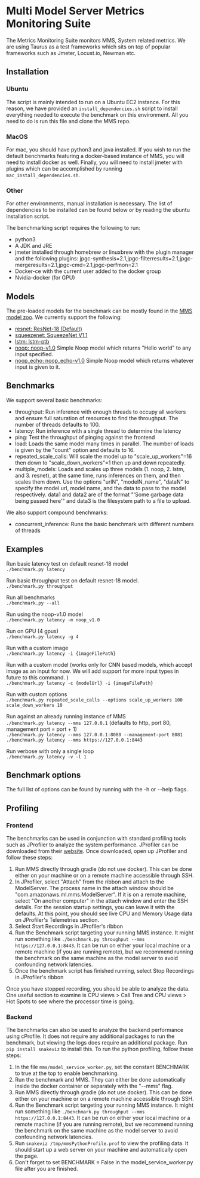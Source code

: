 # Multi Model Server Metrics Monitoring Suite

The Metrics Monitoring Suite monitors MMS, System related metrics.
We are using Taurus as a test frameworks which sits on top of popular frameworks
such as Jmeter, Locust.io, Newman etc. 

## 

## Installation

### Ubuntu

The script is mainly intended to run on a Ubuntu EC2 instance.  For this reason, we have provided an `install_dependencies.sh` script to install everything needed to execute the benchmark on this environment.  All you need to do is run this file and clone the MMS repo.

### MacOS

For mac, you should have python3 and java installed.  If you wish to run the default benchmarks featuring a docker-based instance of MMS, you will need to install docker as well.  Finally, you will need to install jmeter with plugins which can be accomplished by running `mac_install_dependencies.sh`.

### Other

For other environments, manual installation is necessary.  The list of dependencies to be installed can be found below or by reading the ubuntu installation script.

The benchmarking script requires the following to run:
- python3
- A JDK and JRE
- jmeter installed through homebrew or linuxbrew with the plugin manager and the following plugins: jpgc-synthesis=2.1,jpgc-filterresults=2.1,jpgc-mergeresults=2.1,jpgc-cmd=2.1,jpgc-perfmon=2.1
- Docker-ce with the current user added to the docker group
- Nvidia-docker (for GPU)


## Models

The pre-loaded models for the benchmark can be mostly found in the [MMS model zoo](https://github.com/awslabs/multi-model-server/blob/master/docs/model_zoo.md).  We currently support the following:
- [resnet: ResNet-18 (Default)](https://github.com/awslabs/multi-model-server/blob/master/docs/model_zoo.md#resnet-18)
- [squeezenet: SqueezeNet V1.1](https://github.com/awslabs/multi-model-server/blob/master/docs/model_zoo.md#squeezenet_v1.1)
- [lstm: lstm-ptb](https://github.com/awslabs/multi-model-server/blob/master/docs/model_zoo.md#lstm-ptb)
- [noop: noop-v1.0](https://s3.amazonaws.com/model-server/models/noop/noop-v1.0.model) Simple Noop model which returns "Hello world" to any input specified.
- [noop_echo: noop_echo-v1.0](https://s3.amazonaws.com/model-server/models/noop/noop_echo-v1.0.model) Simple Noop model which returns whatever input is given to it.

## Benchmarks

We support several basic benchmarks:
- throughput: Run inference with enough threads to occupy all workers and ensure full saturation of resources to find the throughput.  The number of threads defaults to 100.
- latency: Run inference with a single thread to determine the latency
- ping: Test the throughput of pinging against the frontend
- load: Loads the same model many times in parallel.  The number of loads is given by the "count" option and defaults to 16.
- repeated_scale_calls: Will scale the model up to "scale_up_workers"=16 then down to "scale_down_workers"=1 then up and down repeatedly.
- multiple_models: Loads and scales up three models (1. noop, 2. lstm, and 3. resnet), at the same time, runs inferences on them, and then scales them down.  Use the options "urlN", "modelN_name", "dataN" to specify the model url, model name, and the data to pass to the model respectively.  data1 and data2 are of the format "&apos;Some garbage data being passed here&apos;" and data3 is the filesystem path to a file to upload.

We also support compound benchmarks:
- concurrent_inference: Runs the basic benchmark with different numbers of threads


## Examples

Run basic latency test on default resnet-18 model\
```./benchmark.py latency```


Run basic throughput test on default resnet-18 model.\
```./benchmark.py throughput```


Run all benchmarks\
```./benchmark.py --all```


Run using the noop-v1.0 model\
```./benchmark.py latency -m noop_v1.0```


Run on GPU (4 gpus)\
```./benchmark.py latency -g 4```


Run with a custom image\
```./benchmark.py latency -i {imageFilePath}```


Run with a custom model (works only for CNN based models, which accept image as an input for now. We will add support for more input types in future to this command. )\
```./benchmark.py latency -c {modelUrl} -i {imageFilePath}```


Run with custom options\
```./benchmark.py repeated_scale_calls --options scale_up_workers 100 scale_down_workers 10```


Run against an already running instance of MMS\
```./benchmark.py latency --mms 127.0.0.1``` (defaults to http, port 80, management port = port + 1)\
```./benchmark.py latency --mms 127.0.0.1:8080 --management-port 8081```\
```./benchmark.py latency --mms https://127.0.0.1:8443```


Run verbose with only a single loop\
```./benchmark.py latency -v -l 1```


## Benchmark options

The full list of options can be found by running with the -h or --help flags.


## Profiling

### Frontend

The benchmarks can be used in conjunction with standard profiling tools such as JProfiler to analyze the system performance.  JProfiler can be downloaded from their [website](https://www.ej-technologies.com/products/jprofiler/overview.html).  Once downloaded, open up JProfiler and follow these steps:

1. Run MMS directly through gradle (do not use docker).  This can be done either on your machine or on a remote machine accessible through SSH.
2. In JProfiler, select "Attach" from the ribbon and attach to the ModelServer.  The process name in the attach window should be "com.amazonaws.ml.mms.ModelServer".  If it is on a remote machine, select "On another computer" in the attach window and enter the SSH details.  For the session startup settings, you can leave it with the defaults.  At this point, you should see live CPU and Memory Usage data on JProfiler's Telemetries section.
3. Select Start Recordings in JProfiler's ribbon
4. Run the Benchmark script targeting your running MMS instance.  It might run something like `./benchmark.py throughput --mms https://127.0.0.1:8443`.  It can be run on either your local machine or a remote machine (if you are running remote), but we recommend running the benchmark on the same machine as the model server to avoid confounding network latencies.
5. Once the benchmark script has finished running, select Stop Recordings in JProfiler's ribbon

Once you have stopped recording, you should be able to analyze the data.  One useful section to examine is CPU views > Call Tree and CPU views > Hot Spots to see where the processor time is going.

### Backend

The benchmarks can also be used to analyze the backend performance using cProfile.  It does not require any additional packages to run the benchmark, but viewing the logs does require an additional package.  Run `pip install snakeviz` to install this.  To run the python profiling, follow these steps:

1. In the file `mms/model_service_worker.py`, set the constant BENCHMARK to true at the top to enable benchmarking.
2. Run the benchmark and MMS.  They can either be done automatically inside the docker container or separately with the "--mms" flag.
3. Run MMS directly through gradle (do not use docker).  This can be done either on your machine or on a remote machine accessible through SSH.
4. Run the Benchmark script targeting your running MMS instance.  It might run something like `./benchmark.py throughput --mms https://127.0.0.1:8443`.  It can be run on either your local machine or a remote machine (if you are running remote), but we recommend running the benchmark on the same machine as the model server to avoid confounding network latencies.
5. Run `snakeviz /tmp/mmsPythonProfile.prof` to view the profiling data.  It should start up a web server on your machine and automatically open the page.
6. Don't forget to set BENCHMARK = False in the model_service_worker.py file after you are finished.
